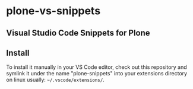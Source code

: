 # plone-vs-snippets

## Visual Studio Code Snippets for Plone

## Install

To install it manually in your VS Code editor, check out this repository and symlink it under the name "plone-snippets" into your extensions directory on linux usually: `~/.vscode/extensions/`.

